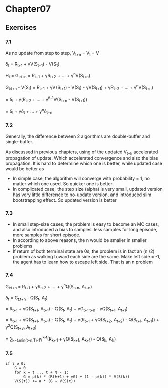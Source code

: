 # Chapter07
## Exercises
### 7.1
As no update from step to step, V<sub>t+n</sub> = V<sub>t</sub> = V

δ<sub>t</sub> = R<sub>t+1</sub> + γV(S<sub>t+1</sub>) - V(S<sub>t</sub>)

H<sub>t</sub> = G<sub>t:t+n</sub> = R<sub>t+1</sub> + γR<sub>t+2</sub> + ... + γ<sup>n</sup>V(S<sub>t+n</sub>)

G<sub>t:t+n</sub> - V(S<sub>t</sub>) = R<sub>t+1</sub> + γV(S<sub>t+1</sub>) - V(S<sub>t</sub>) - γV(S<sub>t+1</sub>) + γR<sub>t+2</sub> + ... + γ<sup>n</sup>V(S<sub>t+n</sub>)

= δ<sub>t</sub> + γ(R<sub>t+2</sub> + ... + γ<sup>n-1</sup>V(S<sub>t+n</sub> - V(S<sub>t+1</sub>))

= δ<sub>t</sub> + γδ<sub>t</sub> + ... + γ<sup>n</sup>δ<sub>t+n</sub>

### 7.2
Generally, the difference between 2 algorithms are double-buffer and single-buffer.

As discussed in previous chapters, using of the updated V<sub>t+k</sub> accelerated propagation of update. Which accelerated convergence and also the bias propagation.
It is hard to determine which one is better, while updated case would be better as
* In simple case, the algorithm will converge with probability = 1, no matter which one used. So quicker one is better.
* In complicated case, the step size (alpha) is very small, updated version has very little difference to no-update version, and introduced slim bootstrapping effect. So updated version is better
### 7.3
* In small step-size cases, the problem is easy to become an MC cases, and also introduced a bias to samples: less samples for long episode, more samples for short episode. 
* In according to above reasons, the n would be smaller in smaller problems
* If return of both terminal state are 0s, the problem is in fact an (n /2) problem as walking toward each side are the same.
Make left side = -1, the agent has to learn how to escape left side. That is an n problem
### 7.4
G<sub>t:t+n</sub> = R<sub>t+1</sub> + γR<sub>t+2</sub> + ... + γ<sup>n</sup>Q(S<sub>t+n</sub>, A<sub>t+n</sub>)

δ<sub>t</sub> = G<sub>t:t+n</sub> - Q(S<sub>t</sub>, A<sub>t</sub>)

= R<sub>t+1</sub> + γQ(S<sub>t+1</sub>, A<sub>t+1</sub>) - Q(S<sub>t</sub>, A<sub>t</sub>) + γG<sub>t+1:t+n</sub> - γQ(S<sub>t+1</sub>, A<sub>t+1</sub>)

= R<sub>t+1</sub> + γQ(S<sub>t+1</sub>, A<sub>t+1</sub>) - Q(S<sub>t</sub>, A<sub>t</sub>) + γ(R<sub>t+1</sub> + γQ(S<sub>t+2</sub>, A<sub>t+2</sub>) - Q(S<sub>t+1</sub>, A<sub>t+1</sub>)) + γ<sup>2</sup>Q(S<sub>t+3</sub>, A<sub>t+3</sub>)

= ∑<sub>k=t:min(t+n,T)-1</sub>γ<sup>k-t</sup>(R<sub>k+1</sub> + γQ(S<sub>k+1</sub>, A<sub>k+1</sub>) - Q(S<sub>k</sub>, A<sub>k</sub>)
### 7.5
```
if τ ≥ 0:
    G = 0
    for k = t ... t + τ - 1:
        G = ρ(k) * (R(k+1) + γG) + (1 - ρ(k)) * V(S(k))
    V(S(τ)) += α * (G - V(S(τ))
```
